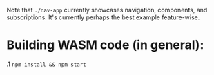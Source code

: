 Note that `./nav-app` currently showcases navigation, components, and subscriptions.
It's currently perhaps the best example feature-wise.

# Building WASM code (in general):
.1 `npm install && npm start`